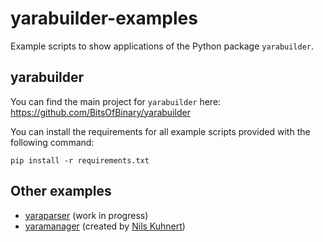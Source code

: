 # yarabuilder-examples
Example scripts to show applications of the Python package `yarabuilder`.

## yarabuilder
You can find the main project for `yarabuilder` here:
https://github.com/BitsOfBinary/yarabuilder

You can install the requirements for all example scripts provided with the following command:
```
pip install -r requirements.txt
```

## Other examples
* [yaraparser](https://github.com/BitsOfBinary/yaraparser) (work in progress)
* [yaramanager](https://github.com/3c7/yaramanager) (created by [Nils Kuhnert](https://github.com/3c7))